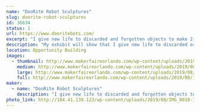 ```yaml
---
name: "DooRite Robot Sculptures"
slug: doorite-robot-sculptures
id: 36634
status: 1
url: https://www.dooritebots.com/
excerpt: "I give new life to discarded and forgotten objects to make 2-foot tall sculptures that resemble a robot, each with their  own personality. "
description: "My exhibit will show that I give new life to discarded or forgotten objects. My sculptures average two-feet in height and have a humanoid likeness or that of a robot.  The exhibit will display my creations and visitors will be able to identify many household items found in my sculptures."
location: Opportunity Building
images:
  - thumbnail: http://www.makerfaireorlando.com/wp-content/uploads/2019/08/IMG_2412.jpg
    medium: http://www.makerfaireorlando.com/wp-content/uploads/2019/08/IMG_2412.jpg
    large: http://www.makerfaireorlando.com/wp-content/uploads/2019/08/IMG_2412.jpg
    full: http://www.makerfaireorlando.com/wp-content/uploads/2019/08/IMG_2412.jpg
maker:
  - name: "DooRite Robot Sculptures"
    description: "I give new life to discarded and forgotten objects to make 2-foot tall sculptures that resemble a robot, each with their  own personality. "
photo_link: http://104.41.139.123/wp-content/uploads/2019/08/IMG_0018-1-768x1024.jpg
---
```

